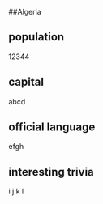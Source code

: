 ##Algeria
## population
12344

## capital

 abcd
## official language
efgh

## interesting trivia

i
j
k
l

